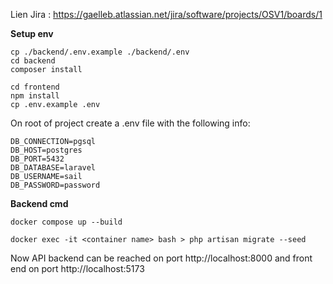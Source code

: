 Lien Jira : 
https://gaelleb.atlassian.net/jira/software/projects/OSV1/boards/1


**Setup env**
```
cp ./backend/.env.example ./backend/.env
cd backend
composer install

cd frontend
npm install
cp .env.example .env
```

On root of project create a .env file with the following info: 
```
DB_CONNECTION=pgsql
DB_HOST=postgres
DB_PORT=5432
DB_DATABASE=laravel
DB_USERNAME=sail
DB_PASSWORD=password
```


**Backend cmd**

```
docker compose up --build

docker exec -it <container name> bash > php artisan migrate --seed

```



  

Now API backend can be reached on port http://localhost:8000 and front end on port http://localhost:5173
